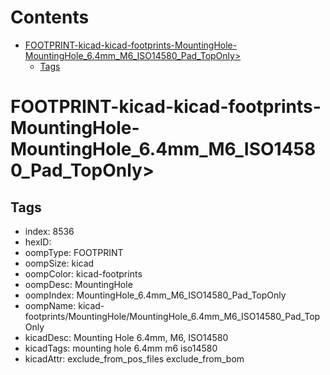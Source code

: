 



Contents
========

* [FOOTPRINT-kicad-kicad-footprints-MountingHole-MountingHole_6.4mm_M6_ISO14580_Pad_TopOnly>](#footprint-kicad-kicad-footprints-mountinghole-mountinghole_64mm_m6_iso14580_pad_toponly)
	* [Tags](#tags)

# FOOTPRINT-kicad-kicad-footprints-MountingHole-MountingHole_6.4mm_M6_ISO14580_Pad_TopOnly>

## Tags

- index: 8536
- hexID: 
- oompType: FOOTPRINT
- oompSize: kicad
- oompColor: kicad-footprints
- oompDesc: MountingHole
- oompIndex: MountingHole_6.4mm_M6_ISO14580_Pad_TopOnly
- oompName: kicad-footprints/MountingHole/MountingHole_6.4mm_M6_ISO14580_Pad_TopOnly
- kicadDesc: Mounting Hole 6.4mm, M6, ISO14580
- kicadTags: mounting hole 6.4mm m6 iso14580
- kicadAttr: exclude_from_pos_files exclude_from_bom
